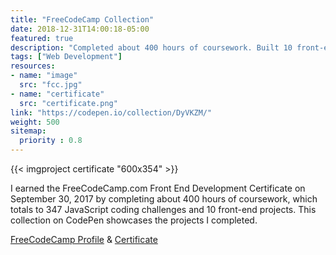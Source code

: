 ```yaml
---
title: "FreeCodeCamp Collection"
date: 2018-12-31T14:00:18-05:00
featured: true
description: "Completed about 400 hours of coursework. Built 10 front-end projects. Completed 347 coding challenges."
tags: ["Web Development"]
resources:
- name: "image"
  src: "fcc.jpg"
- name: "certificate"
  src: "certificate.png"
link: "https://codepen.io/collection/DyVKZM/"
weight: 500
sitemap:
  priority : 0.8
---
```


{{< imgproject certificate "600x354" >}}

I earned the FreeCodeCamp.com Front End Development Certificate on September 30, 2017 by completing about 400 hours of coursework, which totals to 347 JavaScript coding challenges and 10 front-end projects. This collection on CodePen showcases the projects I completed.

[FreeCodeCamp Profile](https://www.freecodecamp.org/hhousen) & [Certificate](https://www.freecodecamp.org/certification/hhousen/legacy-front-end)
